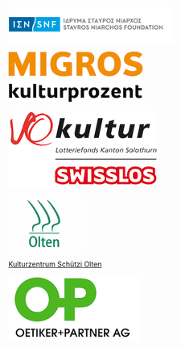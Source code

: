 [![Stavros Niarchos Foundation](/images/sponsors/snf-logo.png)](https://www.snf.org/en/)

[![Migros Kulturprozent](/images/sponsors/migros-kulturprozent-farbig_d.gif)](https://www.migros-kulturprozent.ch/)

[![SoKultur](/images/sponsors/logo_so_kultur_swisslos.jpg)](https://www.sokultur.ch/)

[![Stadt Olten](/images/sponsors/olten.gif)](http://www.olten.ch/)

[Kulturzentrum Schützi Olten](http://schuetzi.ch/)

[![Oetiker+Partner AG](/images/sponsors/oetiker-partner.png)](https://www.oetiker.ch/)
